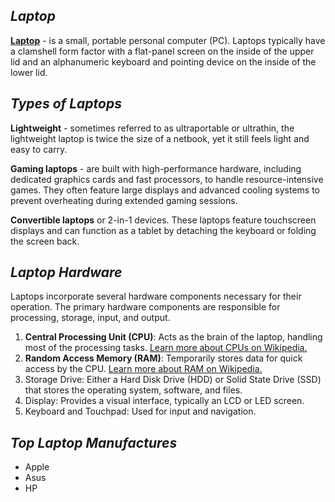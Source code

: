 
## _Laptop_

[**Laptop**](https://en.wikipedia.org/wiki/Laptop) - is a small, portable personal computer (PC). 
Laptops typically have a clamshell form factor with a flat-panel screen on the inside of the upper lid and an alphanumeric keyboard and pointing device on the inside of the lower lid.

## _Types of Laptops_

**Lightweight** - sometimes referred to as ultraportable or ultrathin, the lightweight laptop is twice the size of a netbook, yet it still feels light and easy to carry.

**Gaming laptops** - are built with high-performance hardware, including dedicated graphics cards and fast processors, to handle resource-intensive games. They often feature large displays and advanced cooling systems to prevent overheating during extended gaming sessions.

**Convertible laptops** or 2-in-1 devices. These laptops feature touchscreen displays and can function as a tablet by detaching the keyboard or folding the screen back.

## _Laptop Hardware_
Laptops incorporate several hardware components necessary for their operation. The primary hardware components are responsible for processing, storage, input, and output.

1. **Central Processing Unit (CPU)**: Acts as the brain of the laptop, handling most of the processing tasks. [Learn more about CPUs on Wikipedia.](https://en.wikipedia.org/wiki/Central_processing_unit)
2. **Random Access Memory (RAM)**: Temporarily stores data for quick access by the CPU. [Learn more about RAM on Wikipedia.](https://en.wikipedia.org/wiki/Random-access_memory)
3. Storage Drive: Either a Hard Disk Drive (HDD) or Solid State Drive (SSD) that stores the operating system, software, and files.
4. Display: Provides a visual interface, typically an LCD or LED screen.
5. Keyboard and Touchpad: Used for input and navigation.

## _Top Laptop Manufactures_
- Apple
- Asus
- HP
